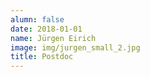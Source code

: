 ```yaml
---
alumn: false
date: 2018-01-01
name: Jürgen Eirich
image: img/jurgen_small_2.jpg
title: Postdoc
---
```


